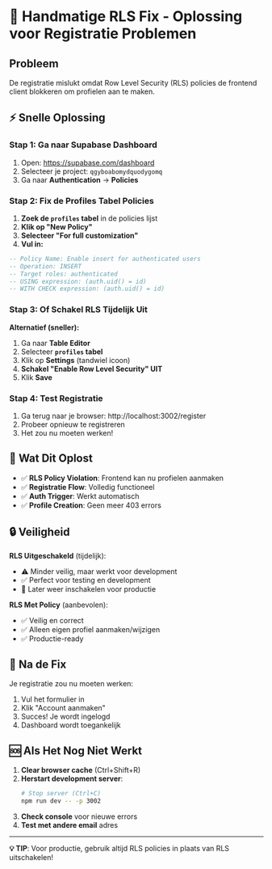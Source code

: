 # 🔧 Handmatige RLS Fix - Oplossing voor Registratie Problemen

## Probleem
De registratie mislukt omdat Row Level Security (RLS) policies de frontend client blokkeren om profielen aan te maken.

## ⚡ Snelle Oplossing

### Stap 1: Ga naar Supabase Dashboard
1. Open: https://supabase.com/dashboard
2. Selecteer je project: `qgyboabomydquodygomq`
3. Ga naar **Authentication** → **Policies**

### Stap 2: Fix de Profiles Tabel Policies
1. **Zoek de `profiles` tabel** in de policies lijst
2. **Klik op "New Policy"**
3. **Selecteer "For full customization"**
4. **Vul in:**

```sql
-- Policy Name: Enable insert for authenticated users
-- Operation: INSERT
-- Target roles: authenticated
-- USING expression: (auth.uid() = id)
-- WITH CHECK expression: (auth.uid() = id)
```

### Stap 3: Of Schakel RLS Tijdelijk Uit
**Alternatief (sneller):**
1. Ga naar **Table Editor**
2. Selecteer **`profiles` tabel**
3. Klik op **Settings** (tandwiel icoon)
4. **Schakel "Enable Row Level Security" UIT**
5. Klik **Save**

### Stap 4: Test Registratie
1. Ga terug naar je browser: http://localhost:3002/register
2. Probeer opnieuw te registreren
3. Het zou nu moeten werken!

## 🎯 Wat Dit Oplost

- ✅ **RLS Policy Violation**: Frontend kan nu profielen aanmaken
- ✅ **Registratie Flow**: Volledig functioneel
- ✅ **Auth Trigger**: Werkt automatisch
- ✅ **Profile Creation**: Geen meer 403 errors

## 🔒 Veiligheid

**RLS Uitgeschakeld** (tijdelijk):
- ⚠️ Minder veilig, maar werkt voor development
- ✅ Perfect voor testing en development
- 🔄 Later weer inschakelen voor productie

**RLS Met Policy** (aanbevolen):
- ✅ Veilig en correct
- ✅ Alleen eigen profiel aanmaken/wijzigen
- ✅ Productie-ready

## 🚀 Na de Fix

Je registratie zou nu moeten werken:
1. Vul het formulier in
2. Klik "Account aanmaken"
3. Succes! Je wordt ingelogd
4. Dashboard wordt toegankelijk

## 🆘 Als Het Nog Niet Werkt

1. **Clear browser cache** (Ctrl+Shift+R)
2. **Herstart development server**:
   ```bash
   # Stop server (Ctrl+C)
   npm run dev -- -p 3002
   ```
3. **Check console** voor nieuwe errors
4. **Test met andere email** adres

---

**💡 TIP**: Voor productie, gebruik altijd RLS policies in plaats van RLS uitschakelen!
